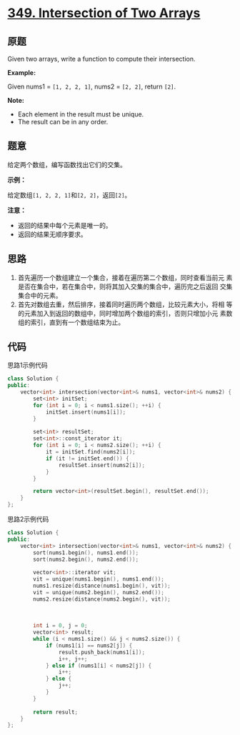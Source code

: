 [349. Intersection of Two Arrays](https://leetcode.com/problems/intersection-of-two-arrays/)
=================================

原题
----

Given two arrays, write a function to compute their intersection.

**Example:**

Given nums1 = `[1, 2, 2, 1]`, nums2 = `[2, 2]`, return `[2]`.

**Note:**

* Each element in the result must be unique.
* The result can be in any order.

题意
----

给定两个数组，编写函数找出它们的交集。

**示例：**

给定数组`[1, 2, 2, 1]`和`[2, 2]`，返回`[2]`。

**注意：**

* 返回的结果中每个元素是唯一的。
* 返回的结果无顺序要求。

思路
----

1. 首先遍历一个数组建立一个集合，接着在遍历第二个数组，同时查看当前元
   素是否在集合中，若在集合中，则将其加入交集的集合中，遍历完之后返回
   交集集合中的元素。
2. 首先对数组去重，然后排序，接着同时遍历两个数组，比较元素大小，将相
   等的元素加入到返回的数组中，同时增加两个数组的索引，否则只增加小元
   素数组的索引，直到有一个数组结束为止。

代码
----

思路1示例代码
```C++
class Solution {
public:
	vector<int> intersection(vector<int>& nums1, vector<int>& nums2) {
		set<int> initSet;
		for (int i = 0; i < nums1.size(); ++i) {
			initSet.insert(nums1[i]);
		}
		
		set<int> resultSet;
		set<int>::const_iterator it;
		for (int i = 0; i < nums2.size(); ++i) {
			it = initSet.find(nums2[i]);
			if (it != initSet.end()) {
				resultSet.insert(nums2[i]);
			}
		}

		return vector<int>(resultSet.begin(), resultSet.end());
	}
};	
```

思路2示例代码
```C++
class Solution {
public:
	vector<int> intersection(vector<int>& nums1, vector<int>& nums2) {
		sort(nums1.begin(), nums1.end());
		sort(nums2.begin(), nums2.end());
		
		vector<int>::iterator vit;
		vit = unique(nums1.begin(), nums1.end());
		nums1.resize(distance(nums1.begin(), vit));		
		vit = unique(nums2.begin(), nums2.end());
		nums2.resize(distance(nums2.begin(), vit));
		
		
		
		int i = 0, j = 0;
		vector<int> result;
		while (i < nums1.size() && j < nums2.size()) {
			if (nums1[i] == nums2[j]) {
				result.push_back(nums1[i]);
				i++, j++;
			} else if (nums1[i] < nums2[j]) {
				i++;
			} else {
				j++;
			}
		}
		
		return result;
	}
};
```
